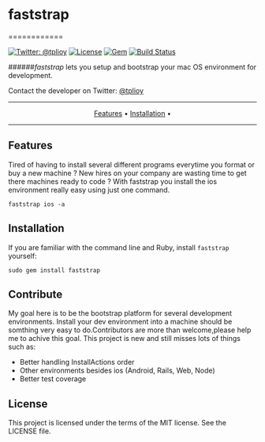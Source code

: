 # faststrap
============

[![Twitter: @tplioy](https://img.shields.io/badge/contact-@tplioy-blue.svg?style=flat)](https://twitter.com/tplioy)
[![License](http://img.shields.io/badge/license-MIT-green.svg?style=flat)](https://github.com/thiagolioy/faststrap/blob/master/LICENSE)
[![Gem](https://img.shields.io/gem/v/faststrap.svg?style=flat)](https://rubygems.org/gems/faststrap)
[![Build Status](https://img.shields.io/travis/thiagolioy/faststrap/master.svg?style=flat)](https://travis-ci.org/thiagolioy/faststrap)

######*faststrap* lets you setup and bootstrap your mac OS environment for development.

Contact the developer on Twitter: [@tplioy](https://twitter.com/tplioy)

-------
<p align="center">
    <a href="#features">Features</a> &bull;
    <a href="#installation">Installation</a> &bull;
</p>

-------

## Features

Tired of having to install several different programs everytime you format or buy a new machine ? New hires on your company are wasting time to get there machines ready to code ?
With faststrap you install the ios environment really easy using just one command.

```shell
faststrap ios -a
```

## Installation

If you are familiar with the command line and Ruby, install `faststrap` yourself:

    sudo gem install faststrap

## Contribute
My goal here is to be the bootstrap platform for several development environments. Install your
dev environment into a machine should be somthing very easy to do.Contributors are more than welcome,please help me to achive this goal. This project is new and still misses lots of things such as:

- Better handling InstallActions order
- Other environments besides ios (Android, Rails, Web, Node)
- Better test coverage

## License
This project is licensed under the terms of the MIT license. See the LICENSE file.
